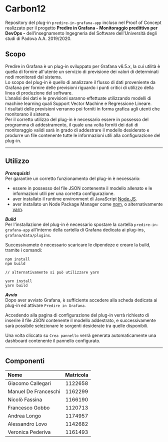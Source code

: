 # Carbon12

Repository del plug-in `predire-in-grafana-app` incluso nel Proof of Concept realizzato per il progetto **Predire in Grafana - Monitoraggio predittivo per DevOps -** dell'insegnamento Ingegneria del Software dell'Università degli studi di Padova A.A. 2019/2020.

## Scopo
Predire in Grafana è un plug-in sviluppato per Grafana v6.5.x, la cui utilità è quella di fornire all'utente un servizio di previsione dei valori di determinati nodi monitorati dal sistema.  
Lo scopo del plug-in è quello di analizzare il flusso di dati proveniente da Grafana per fornire delle previsioni riguardo i punti critici di utilizzo della linea di produzione del software.   
L’analisi dei dati e le previsioni saranno effettuate utilizzando modelli di machine learning quali Support Vector Machine e Regressione Lineare.  
I risultati delle previsioni verranno poi forniti in forma grafica agli utenti che monitorano il sistema.  
Per il corretto utilizzo del plug-in è necessario essere in possesso del programma di addestramento, il quale una volta forniti dei dati di monitoraggio validi sarà in grado di addestrare il modello desiderato e produrre un file contenente tutte le informazioni utili alla configurazione del plug-in.

---

## Utilizzo

***Prerequisiti***  
Per garantire un corretto funzionamento del plug-in è necessario:

- essere in possesso del file JSON contenente il modello allenato e le informazioni utili per una corretta configurazione.
- aver installato il runtime environment di JavaScript [Node.JS](https://nodejs.org/en/).
- aver installato un Node Package Manager come [npm](https://nodejs.org/en/), o alternativamente [yarn](https://yarnpkg.com/).

***Build***  
Per l'installazione del plug-in è necessario spostare la cartella `predire-in-grafana-app` all'interno della cartella di Grafana dedicata ai plug-ins, `grafana/data/plugins`.

Successivamete è necessario scaricare le dipendeze e creare la build, tramite i comandi:
```
npm install
npm build

// alternativamente si può utilizzare yarn

yarn install
yarn build

```

***Avvio***  
Dopo aver avviato Grafana, è sufficiente accedere alla scheda dedicata ai plug-in ed attivare `Predire in Grafana`.

Accedendo alla pagina di configurazione del plug-in verrà richiesto di inserire il file JSON contenente il modello addestrato, e successivamente sarà possibile selezionare le sorgenti desiderate tra quelle disponibili.

Una volta cliccato su `Crea pannello` verrà generata automaticamente una dashboard contenente il pannello configurato.

---

## Componenti
| Nome                 | Matricola |
| :--------------------|:---------:| 
| Giacomo Callegari    | 1122658   | 
| Manuel De Franceschi | 1162299   |
| Nicolò Fassina       | 1166190   |
| Francesco Gobbo      | 1120713   | 
| Andrea Longo         | 1174957   |
| Alessandro Lovo      | 1142682   |
| Veronica Pederiva    | 1161493   |




